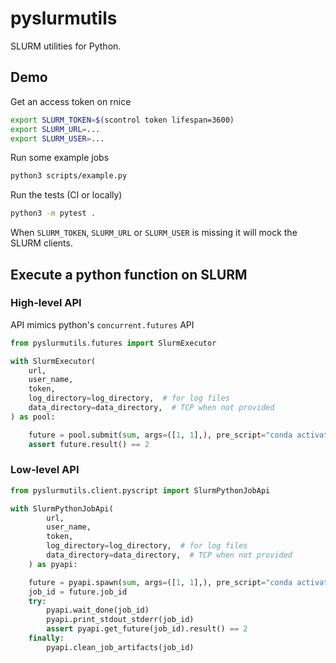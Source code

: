 # pyslurmutils

SLURM utilities for Python.

## Demo

Get an access token on rnice

```bash
export SLURM_TOKEN=$(scontrol token lifespan=3600)
export SLURM_URL=...
export SLURM_USER=...
```

Run some example jobs

```bash
python3 scripts/example.py
```

Run the tests (CI or locally)

```bash
python3 -m pytest .
```

When `SLURM_TOKEN`, `SLURM_URL` or `SLURM_USER` is missing it will mock
the SLURM clients.

## Execute a python function on SLURM

### High-level API

API mimics python's `concurrent.futures` API

```python
from pyslurmutils.futures import SlurmExecutor

with SlurmExecutor(
    url,
    user_name,
    token,
    log_directory=log_directory,  # for log files
    data_directory=data_directory,  # TCP when not provided
) as pool:

    future = pool.submit(sum, args=([1, 1],), pre_script="conda activate myenv")
    assert future.result() == 2
```

### Low-level API

```python
from pyslurmutils.client.pyscript import SlurmPythonJobApi

with SlurmPythonJobApi(
        url,
        user_name,
        token,
        log_directory=log_directory,  # for log files
        data_directory=data_directory,  # TCP when not provided
    ) as pyapi:

    future = pyapi.spawn(sum, args=([1, 1],), pre_script="conda activate myenv")
    job_id = future.job_id
    try:
        pyapi.wait_done(job_id)
        pyapi.print_stdout_stderr(job_id)
        assert pyapi.get_future(job_id).result() == 2
    finally:
        pyapi.clean_job_artifacts(job_id)
```
